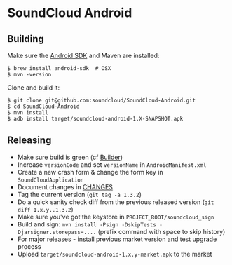 # SoundCloud Android

## Building

Make sure the [Android SDK][] and Maven are installed:

    $ brew install android-sdk  # OSX
    $ mvn -version

Clone and build it:

    $ git clone git@github.com:soundcloud/SoundCloud-Android.git
    $ cd SoundCloud-Android
    $ mvn install
    $ adb install target/soundcloud-android-1.X-SNAPSHOT.apk

## Releasing

  * Make sure build is green (cf [Builder][])
  * Increase `versionCode` and set `versionName` in `AndroidManifest.xml`
  * Create a new crash form & change the form key in `SoundCloudApplication`
  * Document changes in [CHANGES][]
  * Tag the current version (`git tag -a 1.3.2`)
  * Do a quick sanity check diff from the previous released version (`git diff 1.x.y..1.3.2`)
  * Make sure you've got the keystore in `PROJECT_ROOT/soundcloud_sign`
  * Build and sign: `mvn install -Psign -DskipTests -Djarsigner.storepass=....` (prefix
  command with space to skip history)
  * For major releases - install previous market version and test upgrade
  process
  * Upload `target/soundcloud-android-1.x.y-market.apk` to the market

[Android SDK]: http://developer.android.com/sdk/index.html
[Builder]: http://builder.soundcloud.com/view/Android/job/soundcloud-android/
[CHANGES]: https://github.com/soundcloud/SoundCloud-Android/blob/master/CHANGES
